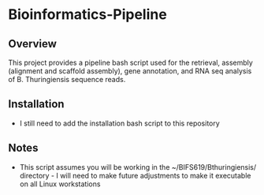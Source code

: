 # Bioinformatics-Pipeline

## Overview
This project provides a pipeline bash script used for the retrieval, assembly (alignment and scaffold assembly), gene annotation, and RNA seq analysis of B. Thuringiensis sequence reads.

## Installation
- I still need to add the installation bash script to this repository

## Notes
- This script assumes you will be working in the ~/BIFS619/Bthuringiensis/ directory - I will need to make future adjustments to make it executable on all Linux workstations
